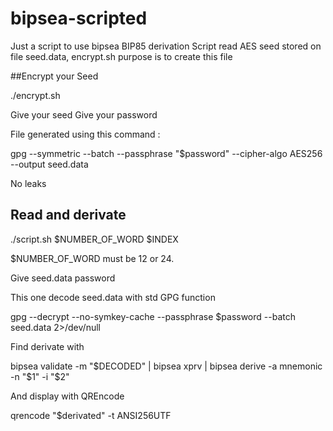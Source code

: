 # bipsea-scripted
Just a script to use bipsea BIP85 derivation
Script read AES seed stored on file seed.data, encrypt.sh purpose is to create this file

##Encrypt your Seed

./encrypt.sh

Give your seed
Give your password

File generated using this command :

gpg --symmetric --batch --passphrase "$password" --cipher-algo AES256 --output seed.data

No leaks

## Read and derivate

./script.sh $NUMBER_OF_WORD $INDEX

$NUMBER_OF_WORD must be 12 or 24.

Give seed.data password

This one decode seed.data with std GPG function

gpg --decrypt --no-symkey-cache --passphrase $password --batch seed.data 2>/dev/null

Find derivate with 

bipsea validate -m "$DECODED" | bipsea xprv |  bipsea derive -a mnemonic -n "$1" -i "$2"

And display with QREncode

qrencode "$derivated" -t ANSI256UTF


